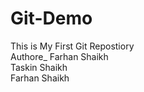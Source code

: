 # Git-Demo
This is My First Git Repostiory
<br>
Authore_ Farhan Shaikh
<br>Taskin Shaikh
<br>Farhan Shaikh
